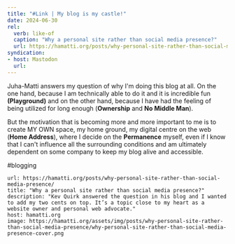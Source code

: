 ```yaml
---
title: "#Link | My blog is my castle!"
date: 2024-06-30
rel:
  verb: like-of
  caption: "Why a personal site rather than social media presence?"
  url: https://hamatti.org/posts/why-personal-site-rather-than-social-media-presence/
syndication: 
- host: Mastodon
  url: 
---
```

Juha-Matti answers my question of why I'm doing this blog at all. On the one hand, because I am technically able to do it and it is incredible fun **(Playground)** and on the other hand, because I have had the feeling of being utilized for long enough (**Ownership** and **No Middle Man**). 

But the motivation that is becoming more and more important to me is to create MY OWN space, my home ground, my digital centre on the web (**Home Address**), where I decide on the **Permanence** myself, even if I know that I can't influence all the surrounding conditions and am ultimately dependent on some company to keep my blog alive and accessible.

#blogging

```cardlink
url: https://hamatti.org/posts/why-personal-site-rather-than-social-media-presence/
title: "Why a personal site rather than social media presence?"
description: "Kev Quirk answered the question in his blog and I wanted to add my two cents on top. It’s a topic close to my heart as a website owner and personal web advocate."
host: hamatti.org
image: https://hamatti.org/assets/img/posts/why-personal-site-rather-than-social-media-presence/why-personal-site-rather-than-social-media-presence-cover.png
```
